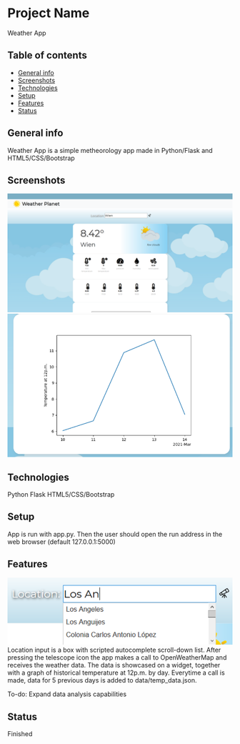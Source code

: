 # Project Name
Weather App

## Table of contents
* [General info](#general-info)
* [Screenshots](#screenshots)
* [Technologies](#technologies)
* [Setup](#setup)
* [Features](#features)
* [Status](#status)

## General info
Weather App is a simple metheorology app made in Python/Flask and HTML5/CSS/Bootstrap 

## Screenshots
![Example screenshot](./img/appShowcase1.png)
![Example screenshot](./img/appShowcase2.png)

## Technologies
Python
Flask
HTML5/CSS/Bootstrap

## Setup
App is run with app.py. Then the user should open the run address in the web browser (default 127.0.0.1:5000)

## Features
![Example screenshot](./img/autocomplete.png)
Location input is a box with scripted autocomplete scroll-down list. After pressing the telescope icon the app makes a call to OpenWeatherMap and receives the weather data.
The data is showcased on a widget, together with a graph of historical temperature at 12p.m. by day. Everytime a call is made, data for 5 previous days is added to data/temp_data.json. 

To-do:
Expand data analysis capabilities

## Status
Finished